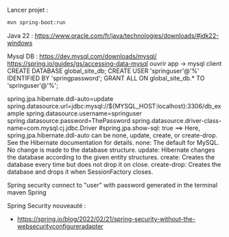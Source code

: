 Lancer projet :
```bash
mvn spring-boot:run
```

Java 22 :
https://www.oracle.com/fr/java/technologies/downloads/#jdk22-windows

Mysql DB :
https://dev.mysql.com/downloads/mysql/
https://spring.io/guides/gs/accessing-data-mysql
ouvrir app -> mysql client
CREATE DATABASE global_site_db;
CREATE USER 'springuser'@'%' IDENTIFIED BY 'springpassword';
GRANT ALL ON global_site_db.* TO 'springuser'@'%';

spring.jpa.hibernate.ddl-auto=update
spring.datasource.url=jdbc:mysql://${MYSQL_HOST:localhost}:3306/db_example
spring.datasource.username=springuser
spring.datasource.password=ThePassword
spring.datasource.driver-class-name=com.mysql.cj.jdbc.Driver
#spring.jpa.show-sql: true
==>
Here, spring.jpa.hibernate.ddl-auto can be none, update, create, or create-drop. See the Hibernate documentation for details.
none: The default for MySQL. No change is made to the database structure.
update: Hibernate changes the database according to the given entity structures.
create: Creates the database every time but does not drop it on close.
create-drop: Creates the database and drops it when SessionFactory closes.

Spring security connect to "user" with password generated in the terminal maven Spring

Spring Security nouveauté :
- https://spring.io/blog/2022/02/21/spring-security-without-the-websecurityconfigureradapter
